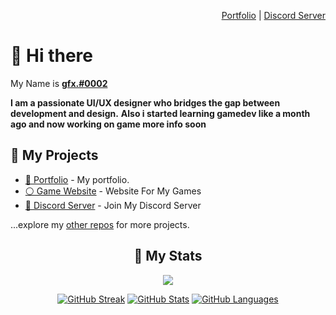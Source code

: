 <div align="right">

[Portfolio](https://krushna.tech) | [Discord Server](https://discord.gg/7AYYyjZ4B8)

</div>

# 👋 Hi there 

My Name is [**gfx.#0002**](https://gfxofficial.github.io/)
  
**I am a passionate UI/UX designer who bridges the gap between development and design.**
**Also i started learning gamedev like a month ago and now working on game more info soon**
 

## 🚧 My Projects

- [💼 Portfolio](https://gfxofficial.github.io/) - My portfolio.
- [⚪ Game Website](https://gglabstm.github.io/) - Website For My Games
- [🔷 Discord Server](https://discord.gg/TZEgTG7BfY) - Join My Discord Server

...explore my [other repos](https://github.com/gfxofficial?tab=repositories) for more projects.

<div align="center">

## 🔖 My Stats

[![](https://komarev.com/ghpvc/?username=gfxofficial&style=flat-square&color=C691E9)](https://github.com/antonkomarev/github-profile-views-counter)

[![GitHub Streak](https://github-readme-streak-stats.herokuapp.com?user=gfxofficial&theme=material-palenight&hide_border=true)](https://git.io/streak-stats)
[![GitHub Stats](https://github-readme-stats.vercel.app/api?username=gfxofficial&show_icons=true&hide_border=true&theme=material-palenight&count_private=true)](https://github.com/anuraghazra/github-readme-stats)
[![GitHub Languages](https://github-readme-stats.vercel.app/api/top-langs/?&username=gfxofficial&layout=compact&hide_border=true&langs_count=8&theme=material-palenight)](https://github.com/anuraghazra/github-readme-stats)

</div>
<!--
**Krushna06** is a ✨ _special_ ✨ repository because its `README.md` (this file) appears on your GitHub profile.

Here are some ideas to get you started:

- 🔭 I’m currently working on ...
- 🌱 I’m currently learning ...
- 👯 I’m looking to collaborate on ...
- 🤔 I’m looking for help with ...
- 💬 Ask me about ...
- 📫 How to reach me: ...
- 😄 Pronouns: ...
- ⚡ Fun fact: ...
  -->
